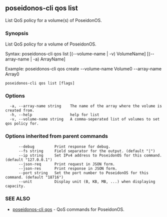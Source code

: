 ## poseidonos-cli qos list

List QoS policy for a volume(s) of PoseidonOS.

### Synopsis


List QoS policy for a volume of PoseidonOS.

Syntax: 
	poseidonos-cli qos list [(--volume-name | -v) VolumeName] [(--array-name | -a) ArrayName]

Example: 
	poseidonos-cli qos create --volume-name Volume0 --array-name Array0
          

```
poseidonos-cli qos list [flags]
```

### Options

```
  -a, --array-name string    The name of the array where the volume is created from.
  -h, --help                 help for list
  -v, --volume-name string   A comma-seperated list of volumes to set qos policy for.
```

### Options inherited from parent commands

```
      --debug         Print response for debug.
      --fs string     Field separator for the output. (default "|")
      --ip string     Set IPv4 address to PoseidonOS for this command. (default "127.0.0.1")
      --json-req      Print request in JSON form.
      --json-res      Print response in JSON form.
      --port string   Set the port number to PoseidonOS for this command. (default "18716")
      --unit          Display unit (B, KB, MB, ...) when displaying capacity.
```

### SEE ALSO

* [poseidonos-cli qos](poseidonos-cli_qos.md)	 - QoS commands for PoseidonOS.

